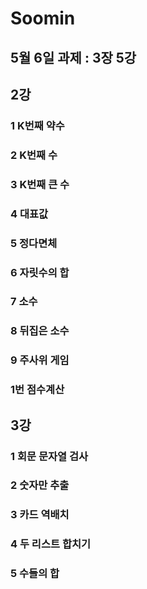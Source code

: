 # Soomin
## 5월 6일 과제 : 3장 5강

## 2강
### 1 K번째 약수
### 2 K번째 수
### 3 K번째 큰 수
### 4 대표값
### 5 정다면체
### 6 자릿수의 합
### 7 소수
### 8 뒤집은 소수
### 9 주사위 게임
### 1번 점수계산

## 3강 
### 1 회문 문자열 검사
### 2 숫자만 추출
### 3 카드 역배치
### 4 두 리스트 합치기
### 5 수들의 합
